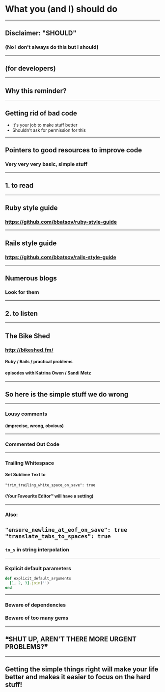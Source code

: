 # What you (and I) should do
---
## Disclaimer: "SHOULD"
### (No I don't always do this but I should)
---
## (for developers)
---
## Why this reminder?
---
## Getting rid of bad code
- It's your job to make stuff better
- Shouldn't ask for permission for this
---
## Pointers to good resources to improve code
### Very very very basic, simple stuff
---
## 1. to read
---
## Ruby style guide
### https://github.com/bbatsov/ruby-style-guide
---
## Rails style guide
### https://github.com/bbatsov/rails-style-guide
---
## Numerous blogs
### Look for them
---
## 2. to listen
---
## The Bike Shed
### http://bikeshed.fm/
#### Ruby / Rails / practical problems
#### episodes with Katrina Owen / Sandi Metz
---
## So here is the simple stuff we do wrong
---
### Lousy comments
#### (imprecise, wrong, obvious)
---
### Commented Out Code
---
### Trailing Whitespace

#### Set Sublime Text to
`"trim_trailing_white_space_on_save": true`

#### (Your Favourite Editor™ will have a setting)
---
### Also:
`"ensure_newline_at_eof_on_save": true`
`"translate_tabs_to_spaces": true`
---
### `to_s` in string interpolation
---
### Explicit default parameters
```ruby
def explicit_default_arguments
  [1, 2, 3].join('')
end
```
---
### Beware of dependencies
### Beware of too many gems
---
## ❝SHUT UP, AREN'T THERE MORE URGENT PROBLEMS?❞
---
Getting the simple things right will make your life better and makes it easier to focus on the hard stuff!
---
